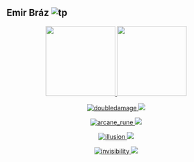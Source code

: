 ## Emir Bráz ![tp](https://github.com/pitaemir/pitaemir/assets/88199858/aa0b7869-b841-40ac-87e7-0121bc8ea8cd)

<a href="https://github.com/piaemir">

<div align="center">
  <a href="https://github.com/pitaemir">
  <img  height="160em" src="https://github-readme-stats.vercel.app/api?username=pitaemir&show_icons=true&theme=midnight-purple&include_all_commits=true&count_private=true"/>
  <img height="160em" src="https://github-readme-stats.vercel.app/api/top-langs/?username=pitaemir&layout=compact&langs_count=7&theme=midnight-purple"/>
</div>

    
<div align="center">

![doubledamage](https://github.com/pitaemir/pitaemir/assets/88199858/ed46b2a4-63e6-4779-b6c7-e6177efb940f) <a href = "https://www.linkedin.com/in/emirbrazd2/" target = "_blank"><img src = "https://img.shields.io/badge/LinkedIn-0077B5?style=for-the-badge&logo=linkedin&logoColor=black">
  
![arcane_rune](https://github.com/pitaemir/pitaemir/assets/88199858/a99888a2-4b61-463e-9e53-c87bc8fc3780) <a href = "https://www.instagram.com/emirb.png/" target = "_blank"><img src = "https://img.shields.io/badge/Instagram-E4405F?style=for-the-badge&logo=instagram&logoColor=black">
  
![illusion](https://github.com/pitaemir/pitaemir/assets/88199858/f123f244-8fab-4ec1-89d8-7d6768d71da8) <a href = "https://twitter.com/emirbrdz" target = "_blank"><img src = "https://img.shields.io/badge/Twitter-1DA1F2?style=for-the-badge&logo=twitter&logoColor=black">
    
![invisibility](https://github.com/pitaemir/pitaemir/assets/88199858/b0832c77-d011-4683-b0b0-2b0352d66a91) <a href = "https://www.facebook.com/emirbrzd2" target = "_blank"><img src = "https://img.shields.io/badge/Facebook-1877F2?style=for-the-badge&logo=facebook&logoColor=black">

  
  </div>
  
